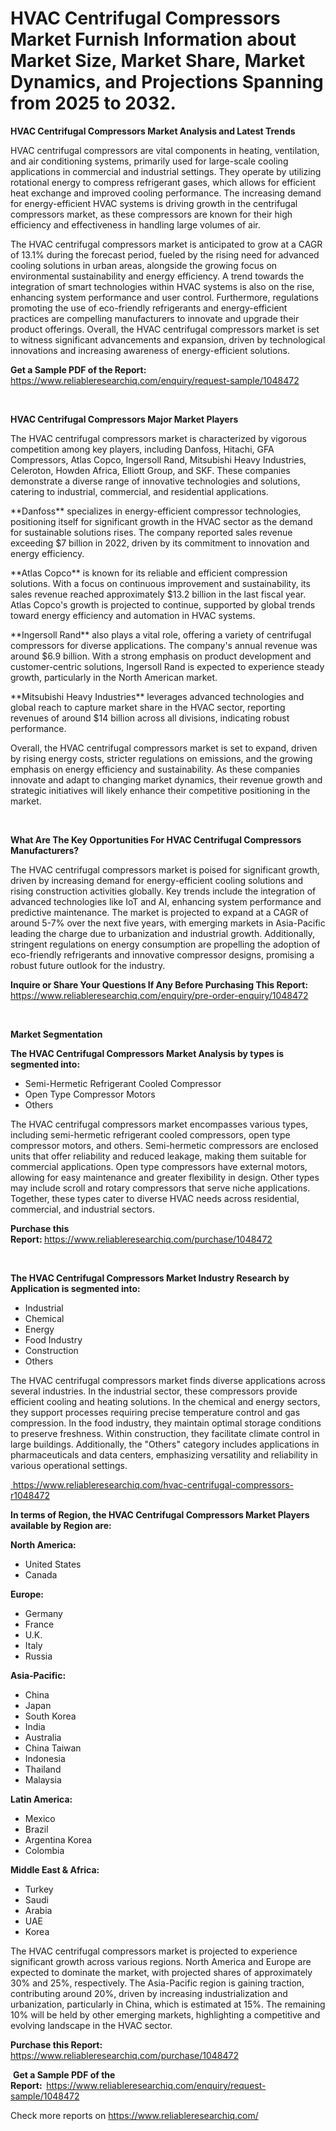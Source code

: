 <p><h1>HVAC Centrifugal Compressors Market Furnish Information about Market Size, Market Share, Market Dynamics, and Projections Spanning from 2025 to 2032.</h1></p><p><strong>HVAC Centrifugal Compressors Market Analysis and Latest Trends</strong></p>
<p><p>HVAC centrifugal compressors are vital components in heating, ventilation, and air conditioning systems, primarily used for large-scale cooling applications in commercial and industrial settings. They operate by utilizing rotational energy to compress refrigerant gases, which allows for efficient heat exchange and improved cooling performance. The increasing demand for energy-efficient HVAC systems is driving growth in the centrifugal compressors market, as these compressors are known for their high efficiency and effectiveness in handling large volumes of air.</p><p>The HVAC centrifugal compressors market is anticipated to grow at a CAGR of 13.1% during the forecast period, fueled by the rising need for advanced cooling solutions in urban areas, alongside the growing focus on environmental sustainability and energy efficiency. A trend towards the integration of smart technologies within HVAC systems is also on the rise, enhancing system performance and user control. Furthermore, regulations promoting the use of eco-friendly refrigerants and energy-efficient practices are compelling manufacturers to innovate and upgrade their product offerings. Overall, the HVAC centrifugal compressors market is set to witness significant advancements and expansion, driven by technological innovations and increasing awareness of energy-efficient solutions.</p></p>
<p><strong>Get a Sample PDF of the Report:&nbsp;</strong> <a href="https://www.reliableresearchiq.com/enquiry/request-sample/1048472?utm_campaign=3180&utm_medium=2&utm_source=Github&utm_content=ia&utm_term=10042025&utm_id=hvac-centrifugal-compressors">https://www.reliableresearchiq.com/enquiry/request-sample/1048472</a></p>
<p>&nbsp;</p>
<p><strong>HVAC Centrifugal Compressors Major Market Players</strong></p>
<p><p>The HVAC centrifugal compressors market is characterized by vigorous competition among key players, including Danfoss, Hitachi, GFA Compressors, Atlas Copco, Ingersoll Rand, Mitsubishi Heavy Industries, Celeroton, Howden Africa, Elliott Group, and SKF. These companies demonstrate a diverse range of innovative technologies and solutions, catering to industrial, commercial, and residential applications.</p><p>**Danfoss** specializes in energy-efficient compressor technologies, positioning itself for significant growth in the HVAC sector as the demand for sustainable solutions rises. The company reported sales revenue exceeding $7 billion in 2022, driven by its commitment to innovation and energy efficiency.</p><p>**Atlas Copco** is known for its reliable and efficient compression solutions. With a focus on continuous improvement and sustainability, its sales revenue reached approximately $13.2 billion in the last fiscal year. Atlas Copco's growth is projected to continue, supported by global trends toward energy efficiency and automation in HVAC systems.</p><p>**Ingersoll Rand** also plays a vital role, offering a variety of centrifugal compressors for diverse applications. The company's annual revenue was around $6.9 billion. With a strong emphasis on product development and customer-centric solutions, Ingersoll Rand is expected to experience steady growth, particularly in the North American market.</p><p>**Mitsubishi Heavy Industries** leverages advanced technologies and global reach to capture market share in the HVAC sector, reporting revenues of around $14 billion across all divisions, indicating robust performance.</p><p>Overall, the HVAC centrifugal compressors market is set to expand, driven by rising energy costs, stricter regulations on emissions, and the growing emphasis on energy efficiency and sustainability. As these companies innovate and adapt to changing market dynamics, their revenue growth and strategic initiatives will likely enhance their competitive positioning in the market.</p></p>
<p>&nbsp;</p>
<p><strong>What Are The Key Opportunities For HVAC Centrifugal Compressors Manufacturers?</strong></p>
<p><p>The HVAC centrifugal compressors market is poised for significant growth, driven by increasing demand for energy-efficient cooling solutions and rising construction activities globally. Key trends include the integration of advanced technologies like IoT and AI, enhancing system performance and predictive maintenance. The market is projected to expand at a CAGR of around 5-7% over the next five years, with emerging markets in Asia-Pacific leading the charge due to urbanization and industrial growth. Additionally, stringent regulations on energy consumption are propelling the adoption of eco-friendly refrigerants and innovative compressor designs, promising a robust future outlook for the industry.</p></p>
<p><strong>Inquire or Share Your Questions If Any Before Purchasing This Report:</strong> <a href="https://www.reliableresearchiq.com/enquiry/pre-order-enquiry/1048472?utm_campaign=3180&utm_medium=2&utm_source=Github&utm_content=ia&utm_term=10042025&utm_id=hvac-centrifugal-compressors">https://www.reliableresearchiq.com/enquiry/pre-order-enquiry/1048472</a></p>
<p>&nbsp;</p>
<p><strong>Market Segmentation</strong></p>
<p><strong>The HVAC Centrifugal Compressors Market Analysis by types is segmented into:</strong></p>
<p><ul><li>Semi-Hermetic Refrigerant Cooled Compressor</li><li>Open Type Compressor Motors</li><li>Others</li></ul></p>
<p><p>The HVAC centrifugal compressors market encompasses various types, including semi-hermetic refrigerant cooled compressors, open type compressor motors, and others. Semi-hermetic compressors are enclosed units that offer reliability and reduced leakage, making them suitable for commercial applications. Open type compressors have external motors, allowing for easy maintenance and greater flexibility in design. Other types may include scroll and rotary compressors that serve niche applications. Together, these types cater to diverse HVAC needs across residential, commercial, and industrial sectors.</p></p>
<p><strong>Purchase this Report:&nbsp;</strong><a href="https://www.reliableresearchiq.com/purchase/1048472?utm_campaign=3180&utm_medium=2&utm_source=Github&utm_content=ia&utm_term=10042025&utm_id=hvac-centrifugal-compressors">https://www.reliableresearchiq.com/purchase/1048472</a></p>
<p>&nbsp;</p>
<p><strong>The HVAC Centrifugal Compressors Market Industry Research by Application is segmented into:</strong></p>
<p><ul><li>Industrial</li><li>Chemical</li><li>Energy</li><li>Food Industry</li><li>Construction</li><li>Others</li></ul></p>
<p><p>The HVAC centrifugal compressors market finds diverse applications across several industries. In the industrial sector, these compressors provide efficient cooling and heating solutions. In the chemical and energy sectors, they support processes requiring precise temperature control and gas compression. In the food industry, they maintain optimal storage conditions to preserve freshness. Within construction, they facilitate climate control in large buildings. Additionally, the "Others" category includes applications in pharmaceuticals and data centers, emphasizing versatility and reliability in various operational settings.</p></p>
<p><a href="https://www.reliableresearchiq.com/hvac-centrifugal-compressors-r1048472?utm_campaign=3180&utm_medium=2&utm_source=Github&utm_content=ia&utm_term=10042025&utm_id=hvac-centrifugal-compressors">&nbsp;https://www.reliableresearchiq.com/hvac-centrifugal-compressors-r1048472</a></p>
<p><strong>In terms of Region, the HVAC Centrifugal Compressors Market Players available by Region are:</strong></p>
<p>
    <p> <strong> North America: </strong>
        <ul>
            <li>United States</li>
            <li>Canada</li>
        </ul>
        </p> 
    <p> <strong> Europe: </strong>
        <ul>
            <li>Germany</li>
            <li>France</li>
            <li>U.K.</li>
            <li>Italy</li>
            <li>Russia</li>
        </ul>
        </p> 
    <p> <strong> Asia-Pacific: </strong>
        <ul>
            <li>China</li>
            <li>Japan</li>
            <li>South Korea</li>
            <li>India</li>
            <li>Australia</li>
            <li>China Taiwan</li>
            <li>Indonesia</li>
            <li>Thailand</li>
            <li>Malaysia</li>
        </ul>
        </p> 
    <p> <strong> Latin America: </strong>
        <ul>
            <li>Mexico</li>
            <li>Brazil</li>
            <li>Argentina Korea</li>
            <li>Colombia</li>
        </ul>
        </p> 
    <p> <strong> Middle East & Africa: </strong>
        <ul>
            <li>Turkey</li>
            <li>Saudi</li>
            <li>Arabia</li>
            <li>UAE</li>
            <li>Korea</li>
        </ul>
    </p>
    </p>
<p><p>The HVAC centrifugal compressors market is projected to experience significant growth across various regions. North America and Europe are expected to dominate the market, with projected shares of approximately 30% and 25%, respectively. The Asia-Pacific region is gaining traction, contributing around 20%, driven by increasing industrialization and urbanization, particularly in China, which is estimated at 15%. The remaining 10% will be held by other emerging markets, highlighting a competitive and evolving landscape in the HVAC sector.</p></p>
<p><strong>Purchase this Report: </strong><a href="https://www.reliableresearchiq.com/purchase/1048472?utm_campaign=3180&utm_medium=2&utm_source=Github&utm_content=ia&utm_term=10042025&utm_id=hvac-centrifugal-compressors">https://www.reliableresearchiq.com/purchase/1048472</a></p>
<p>&nbsp;<strong>Get a Sample PDF of the Report:&nbsp;&nbsp;</strong><a href="https://www.reliableresearchiq.com/enquiry/request-sample/1048472?utm_campaign=3180&utm_medium=2&utm_source=Github&utm_content=ia&utm_term=10042025&utm_id=hvac-centrifugal-compressors">https://www.reliableresearchiq.com/enquiry/request-sample/1048472</a></p>
<p><strong></strong></p>
<p>Check more reports on <a href="https://www.reliableresearchiq.com/?utm_campaign=3180&utm_medium=2&utm_source=Github&utm_content=ia&utm_term=10042025&utm_id=hvac-centrifugal-compressors">https://www.reliableresearchiq.com/</a></p>